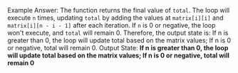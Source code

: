 Example Answer: 
The function returns the final value of `total`. The loop will execute `n` times, updating `total` by adding the values at `matrix[i][i]` and `matrix[i][n - i - 1]` after each iteration. If `n` is 0 or negative, the loop won't execute, and `total` will remain 0. Therefore, the output state is: If n is greater than 0, the loop will update total based on the matrix values; If n is 0 or negative, total will remain 0.
Output State: **If n is greater than 0, the loop will update total based on the matrix values; If n is 0 or negative, total will remain 0**
